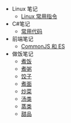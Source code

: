 - Linux 笔记
  - [Linux 常用指令](/笔记/Linux/常用指令.md)
- C#笔记
  - [常用代码](/笔记/C%2f/常用代码.md)
- 前端笔记
  - [CommonJS 和 ES](/笔记/前端/CommonJs和ES.md)
- 做饭笔记
  - [煮饭](/做饭/饭.md)
  - [煮粥](/做饭/粥.md)
  - [饺子](/做饭/饺.md)
  - [煮面](/做饭/面.md)
  - [炒菜](/做饭/炒.md)
  - [汤类](/做饭/汤.md)
  - [蒸类](/做饭/蒸.md)
  - [甜品](/做饭/甜.md)
